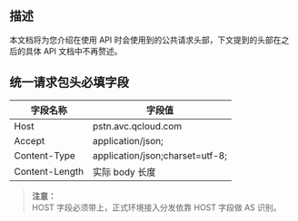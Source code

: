 ## 描述

本文档将为您介绍在使用 API 时会使用到的公共请求头部，下文提到的头部在之后的具体 API 文档中不再赘述。

## 统一请求包头必填字段
|  字段名称    |       字段值       | 
| ------- | ---------------- | 
| Host | pstn.avc.qcloud.com |
| Accept | application/json; |
| Content-Type | application/json;charset=utf-8; |
| Content-Length | 实际 body 长度 |
 
> **注意：**  
HOST 字段必须带上，正式环境接入分发依靠 HOST 字段做 AS 识别。